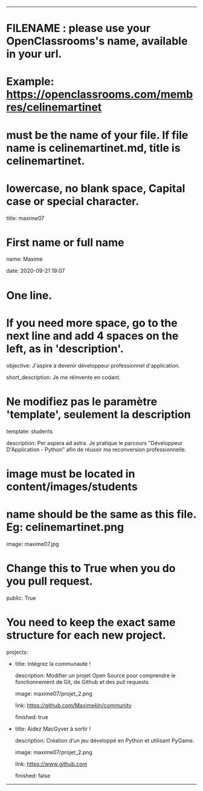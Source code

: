 ---

# FILENAME : please use your OpenClassrooms's name, available in your url.
# Example: https://openclassrooms.com/membres/celinemartinet
# must be the name of your file. If file name is celinemartinet.md, title is celinemartinet.
# lowercase, no blank space, Capital case or special character.
title: maxime07

# First name or full name
name: Maxime

date: 2020-09-21 19:07

# One line.
# If you need more space, go to the next line and add 4 spaces on the left, as in 'description'.
objective: J'aspire à devenir développeur professionnel d'application.

short_description: Je me réinvente en codant.

# Ne modifiez pas le paramètre 'template', seulement la description
template: students

description:
    Per aspera ad astra. Je pratique le parcours "Développeur D'Application - Python" afin de réussir ma reconversion professionnelle.

# image must be located in content/images/students
# name should be the same as this file. Eg: celinemartinet.png
image: maxime07.jpg

# Change this to True when you do you pull request.
public: True

# You need to keep the exact same structure for each new project.
projects:
  
  - title: Intégrez la communauté !
    
    description: Modifier un projet Open Source pour comprendre le fonctionnement de Git, de Github et des pull requests. 
    
    image: maxime07/projet_2.png
    
    link: https://github.com/Maximekln/community
    
    finished: true
 
  - title: Aidez MacGyver à sortir !
    
    description: Création d’un jeu développé en Python et utilisant PyGame.
    
    image: maxime07/projet_2.png
    
    link: https://www.github.com
    
    finished: false
---